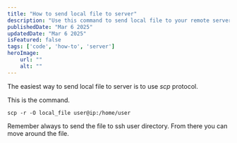 ```yaml
---
title: "How to send local file to server"
description: "Use this command to send local file to your remote server."
publishedDate: "Mar 6 2025"
updatedDate: "Mar 6 2025"
isFeatured: false
tags: ['code', 'how-to', 'server']
heroImage:
    url: ""
    alt: ""
---
```


The easiest way to send local file to server is to use *scp* protocol.

This is the command.

```scp -r -O local_file user@ip:/home/user```

Remember always to send the file to ssh user directory. From there you can move around the file.